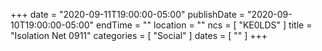 +++
date = "2020-09-11T19:00:00-05:00"
publishDate = "2020-09-10T19:00:00-05:00"
endTime = ""
location = ""
ncs = [ "KE0LDS" ]
title = "Isolation Net 0911"
categories = [ "Social" ]
dates = [ "" ]
+++
